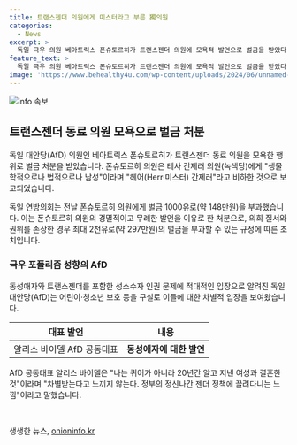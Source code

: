 ```yaml
---
title: 트랜스젠더 의원에게 미스터라고 부른 獨의원
categories:
  - News
excerpt: >
  독일 극우 의원 베아트릭스 폰슈토르히가 트랜스젠더 의원에 모욕적 발언으로 벌금을 받았다. 테사 간제러 의원을 헤어 간제러라고 불러 의회 질서와 권위를 훼손한 것으로 판단되어 1000유로의 벌금이 부과됐다. 폰슈토르히 의원은 이전에도 훈계를 받았으나 반복적으로 모욕적 발언을 한 것으로 지적받았다. 독일 의회는 성별자기결정법을 통과시켜 성별을 자유롭게 변경할 수 있게 했으나 AfD는 성소수자 인권에 적대적인 입장을 보여왔다.
feature_text: >
  독일 극우 의원 베아트릭스 폰슈토르히가 트랜스젠더 의원에 모욕적 발언으로 벌금을 받았다. 테사 간제러 의원을 헤어 간제러라고 불러 의회 질서와 권위를 훼손한 것으로 판단되어 1000유로의 벌금이 부과됐다. 폰슈토르히 의원은 이전에도 훈계를 받았으나 반복적으로 모욕적 발언을 한 것으로 지적받았다. 독일 의회는 성별자기결정법을 통과시켜 성별을 자유롭게 변경할 수 있게 했으나 AfD는 성소수자 인권에 적대적인 입장을 보여왔다.
image: 'https://www.behealthy4u.com/wp-content/uploads/2024/06/unnamed-file.png'
---
```


<p><img src="https://www.behealthy4u.com/wp-content/uploads/2024/06/unnamed-file.png" alt="info 속보" /></p>

<h2 data-ke-size="size26">트랜스젠더 동료 의원 모욕으로 벌금 처분</h2>

<p>독일 대안당(AfD) 의원인 베아트릭스 폰슈토르히가 트랜스젠더 동료 의원을 모욕한 행위로 벌금 처분을 받았습니다. 폰슈토르히 의원은 테사 간제러 의원(녹색당)에게 "생물학적으로나 법적으로나 남성"이라며 "헤어(Herr·미스터) 간제러"라고 비하한 것으로 보고되었습니다.</p>

<p data-ke-size="size16">독일 연방의회는 전날 폰슈토르히 의원에게 벌금 1000유로(약 148만원)을 부과했습니다. 이는 폰슈토르히 의원의 경멸적이고 무례한 발언을 이유로 한 처분으로, 의회 질서와 권위를 손상한 경우 최대 2천유로(약 297만원)의 벌금을 부과할 수 있는 규정에 따른 조치입니다.</p>

<h3>극우 포퓰리즘 성향의 AfD</h3>

<p>동성애자와 트랜스젠더를 포함한 성소수자 인권 문제에 적대적인 입장으로 알려진 독일 대안당(AfD)는 어린이·청소년 보호 등을 구실로 이들에 대한 차별적 입장을 보여왔습니다.</p>

<table>
<thead>
<tr>
<th>대표 발언</th>
<th>내용</th>
</tr>
</thead>
<tbody>
<tr>
<td>알리스 바이델 AfD 공동대표</td>
<td style="text-align: center; height: 17px;"><b>동성애자에 대한 발언</b></td>
</tr>
</tbody>
</table>

<p data-ke-size="size16">AfD 공동대표 알리스 바이델은 "나는 퀴어가 아니라 20년간 알고 지낸 여성과 결혼한 것"이라며 "차별받는다고 느끼지 않는다. 정부의 정신나간 젠더 정책에 끌려다니는 느낌"이라고 말했습니다.</p>

<p data-ke-size="size16">&nbsp;</p>
생생한 뉴스, <a href="https://onioninfo.kr" rel="dofollow">onioninfo.kr</a>


